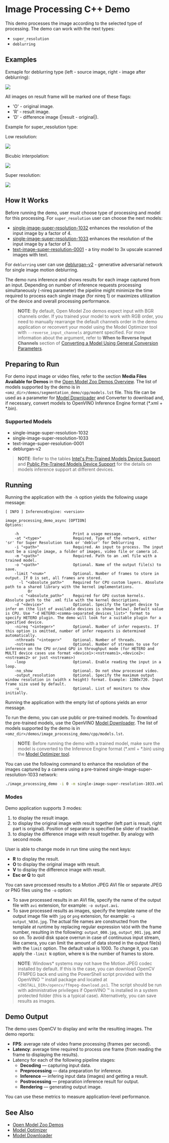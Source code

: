 # Image Processing C++ Demo

This demo processes the image according to the selected type of processing. The demo can work with the next types:

* `super_resolution`
* `deblurring`

## Examples

Exmaple for deblurring type (left - source image, right - image after deblurring):

![](./assets/image_processing_deblurred_image.png)

All images on result frame will be marked one of these flags:

* 'O' - original image.
* 'R' - result image.
* 'D' - difference image (|result - original|).

Example for super_resolution type:

Low resolution:

![](./assets/image_processing_street_640x360.png)

Bicubic interpolation:

![](./assets/street_resized.png)

Super resolution:

![](./assets/street_resolution.png)

## How It Works

Before running the demo, user must choose type of processing and model for this processing.
For `super_resolution` user can choose the next models:

* [single-image-super-resolution-1032](../../../models/intel/single-image-super-resolution-1032/README.md) enhances the resolution of the input image by a factor of 4.
* [single-image-super-resolution-1033](../../../models/intel/single-image-super-resolution-1033/README.md) enhances the resolution of the input image by a factor of 3.
* [text-image-super-resolution-0001](../../../models/intel/text-image-super-resolution-0001/README.md) - a tiny model to 3x upscale scanned images with text.

For `deblurring` user can use [deblurgan-v2](../../../models/public/deblurgan-v2/README.md) - generative adversarial network for single image motion deblurring.

The demo runs inference and shows results for each image captured from an input. Depending on number of inference requests processing simultaneously (-nireq parameter) the pipeline might minimize the time required to process each single image (for nireq 1) or maximizes utilization of the device and overall processing performance.

> **NOTE**: By default, Open Model Zoo demos expect input with BGR channels order. If you trained your model to work with RGB order, you need to manually rearrange the default channels order in the demo application or reconvert your model using the Model Optimizer tool with `--reverse_input_channels` argument specified. For more information about the argument, refer to **When to Reverse Input Channels** section of [Converting a Model Using General Conversion Parameters](https://docs.openvino.ai/latest/openvino_docs_MO_DG_prepare_model_convert_model_Converting_Model.html#general-conversion-parameters).

## Preparing to Run

For demo input image or video files, refer to the section **Media Files Available for Demos** in the [Open Model Zoo Demos Overview](../../README.md).
The list of models supported by the demo is in `<omz_dir>/demos/segmentation_demo/cpp/models.lst` file.
This file can be used as a parameter for [Model Downloader](../../../tools/model_tools/README.md) and Converter to download and, if necessary, convert models to OpenVINO Inference Engine format (\*.xml + \*.bin).

### Supported Models

* single-image-super-resolution-1032
* single-image-super-resolution-1033
* text-image-super-resolution-0001
* deblurgan-v2

> **NOTE**: Refer to the tables [Intel's Pre-Trained Models Device Support](../../../models/intel/device_support.md) and [Public Pre-Trained Models Device Support](../../../models/public/device_support.md) for the details on models inference support at different devices.

## Running

Running the application with the `-h` option yields the following usage message:

```
[ INFO ] InferenceEngine: <version>

image_processing_demo_async [OPTION]
Options:

    -h                        Print a usage message.
    -at "<type>"              Required. Type of the network, either 'sr' for Super Resolution task or 'deblur' for Deblurring
    -i "<path>"               Required. An input to process. The input must be a single image, a folder of images, video file or camera id.
    -m "<path>"               Required. Path to an .xml file with a trained model.
    -o "<path>"               Optional. Name of the output file(s) to save.
    -limit "<num>"            Optional. Number of frames to store in output. If 0 is set, all frames are stored.
      -l "<absolute_path>"    Required for CPU custom layers. Absolute path to a shared library with the kernel implementations.
          Or
      -c "<absolute_path>"    Required for GPU custom kernels. Absolute path to the .xml file with the kernel descriptions.
    -d "<device>"             Optional. Specify the target device to infer on (the list of available devices is shown below). Default value is CPU. Use "-d HETERO:<comma-separated_devices_list>" format to specify HETERO plugin. The demo will look for a suitable plugin for a specified device.
    -nireq "<integer>"        Optional. Number of infer requests. If this option is omitted, number of infer requests is determined automatically.
    -nthreads "<integer>"     Optional. Number of threads.
    -nstreams                 Optional. Number of streams to use for inference on the CPU or/and GPU in throughput mode (for HETERO and MULTI device cases use format <device1>:<nstreams1>,<device2>:<nstreams2> or just <nstreams>)
    -loop                     Optional. Enable reading the input in a loop.
    -no_show                  Optional. Do not show processed video.
    -output_resolution        Optional. Specify the maximum output window resolution in (width x height) format. Example: 1280x720. Input frame size used by default.
    -u                        Optional. List of monitors to show initially.
```

Running the application with the empty list of options yields an error message.

To run the demo, you can use public or pre-trained models. To download the pre-trained models, use the OpenVINO [Model Downloader](../../../tools/model_tools/README.md). The list of models supported by the demo is in `<omz_dir>/demos/image_processing_demo/cpp/models.lst`.

> **NOTE**: Before running the demo with a trained model, make sure the model is converted to the Inference Engine format (\*.xml + \*.bin) using the [Model Optimizer tool](https://docs.openvinotoolkit.org/latest/_docs_MO_DG_Deep_Learning_Model_Optimizer_DevGuide.html).

You can use the following command to enhance the resolution of the images captured by a camera using a pre-trained single-image-super-resolution-1033 network:

```sh
./image_processing_demo -i 0 -m single-image-super-resolution-1033.xml -at sr
```

### Modes

Demo application supports 3 modes:

1. to display the result image.
2. to display the original image with result together (left part is result, right part is original). Position of separator is specified be slider of trackbar.
3. to display the difference image with result together. By analogy with second mode.

User is able to change mode in run time using the next keys:

* **R** to display the result.
* **O** to display the original image with result.
* **V** to display the difference image with result.
* **Esc or Q** to quit

You can save processed results to a Motion JPEG AVI file or separate JPEG or PNG files using the `-o` option:

* To save processed results in an AVI file, specify the name of the output file with `avi` extension, for example: `-o output.avi`.
* To save processed results as images, specify the template name of the output image file with `jpg` or `png` extension, for example: `-o output_%03d.jpg`. The actual file names are constructed from the template at runtime by replacing regular expression `%03d` with the frame number, resulting in the following: `output_000.jpg`, `output_001.jpg`, and so on.
To avoid disk space overrun in case of continuous input stream, like camera, you can limit the amount of data stored in the output file(s) with the `limit` option. The default value is 1000. To change it, you can apply the `-limit N` option, where `N` is the number of frames to store.

>**NOTE**: Windows\* systems may not have the Motion JPEG codec installed by default. If this is the case, you can download OpenCV FFMPEG back end using the PowerShell script provided with the OpenVINO &trade; install package and located at `<INSTALL_DIR>/opencv/ffmpeg-download.ps1`. The script should be run with administrative privileges if OpenVINO &trade; is installed in a system protected folder (this is a typical case). Alternatively, you can save results as images.

## Demo Output

The demo uses OpenCV to display and write the resulting images. The demo reports:

* **FPS**: average rate of video frame processing (frames per second).
* **Latency**: average time required to process one frame (from reading the frame to displaying the results).
* Latency for each of the following pipeline stages:
  * **Decoding** — capturing input data.
  * **Preprocessing** — data preparation for inference.
  * **Inference** — infering input data (images) and getting a result.
  * **Postrocessing** — preparation inference result for output.
  * **Rendering** — generating output image.

You can use these metrics to measure application-level performance.

## See Also

* [Open Model Zoo Demos](../../README.md)
* [Model Optimizer](https://docs.openvinotoolkit.org/latest/_docs_MO_DG_Deep_Learning_Model_Optimizer_DevGuide.html)
* [Model Downloader](../../../tools/model_tools/README.md)
